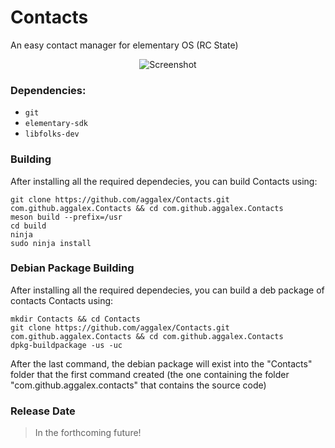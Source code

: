 # Contacts
An easy contact manager for elementary OS (RC State)

<p align="center">
    <img  src="https://github.com/aggalex/Contacts/blob/master/data/Images/Screenshot.png" alt="Screenshot"> <br>
</p>

### Dependencies:
- `git`
- `elementary-sdk` 
- `libfolks-dev`


### Building
After installing all the required dependecies, you can build Contacts using:
```
git clone https://github.com/aggalex/Contacts.git com.github.aggalex.Contacts && cd com.github.aggalex.Contacts
meson build --prefix=/usr
cd build
ninja
sudo ninja install
```

### Debian Package Building
After installing all the required dependecies, you can build a deb package of contacts Contacts using:
```
mkdir Contacts && cd Contacts
git clone https://github.com/aggalex/Contacts.git com.github.aggalex.Contacts && cd com.github.aggalex.Contacts
dpkg-buildpackage -us -uc
```
After the last command, the debian package will exist into the "Contacts" folder that the first command created (the one containing the folder "com.github.aggalex.contacts" that contains the source code)

### Release Date
> In the forthcoming future!
